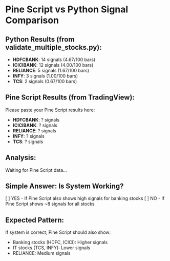 # Pine Script vs Python Signal Comparison

## Python Results (from validate_multiple_stocks.py):
- **HDFCBANK**: 14 signals (4.67/100 bars)
- **ICICIBANK**: 12 signals (4.00/100 bars)
- **RELIANCE**: 5 signals (1.67/100 bars)
- **INFY**: 3 signals (1.00/100 bars)
- **TCS**: 2 signals (0.67/100 bars)

## Pine Script Results (from TradingView):
Please paste your Pine Script results here:
- **HDFCBANK**: ? signals
- **ICICIBANK**: ? signals
- **RELIANCE**: ? signals
- **INFY**: ? signals
- **TCS**: ? signals

## Analysis:
Waiting for Pine Script data...

## Simple Answer: Is System Working?
[ ] YES - If Pine Script also shows high signals for banking stocks
[ ] NO - If Pine Script shows ~8 signals for all stocks

## Expected Pattern:
If system is correct, Pine Script should also show:
- Banking stocks (HDFC, ICICI): Higher signals
- IT stocks (TCS, INFY): Lower signals
- RELIANCE: Medium signals
